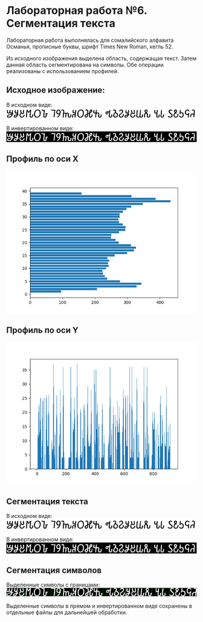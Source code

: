 # Лабораторная работа №6. Сегментация текста
Лабораторная работа выполнялась для сомалийского алфавита Османья, прописные буквы, шрифт Times New Roman, кегль 52.

Из исходного изображения выделена область, содержащая текст. Затем данная область сегментирована на символы. Обе операции реализованы с использованием профилей.

## Исходное изображение:
В исходном виде:
![](results/initial_sentence_black.bmp)

В инвертированном виде:
![](results/initial_sentence_white.bmp)

## Профиль по оси X
![](results/profile_x.png)

## Профиль по оси Y
![](results/profile_y.png)

## Сегментация текста
В исходном виде:
![](results/initial_sentence_black.bmp)

В инвертированном виде:
![](results/initial_sentence_white.bmp)

## Сегментация символов
Выделенные символы с границами:
![](results/result.bmp)

Выделенные символы в прямом и инвертированном виде сохранены в отдельные файлы для дальнейшей обработки.